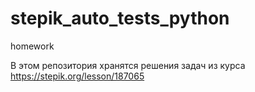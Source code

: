 # stepik_auto_tests_python
homework

В этом репозитория хранятся решения задач из курса https://stepik.org/lesson/187065